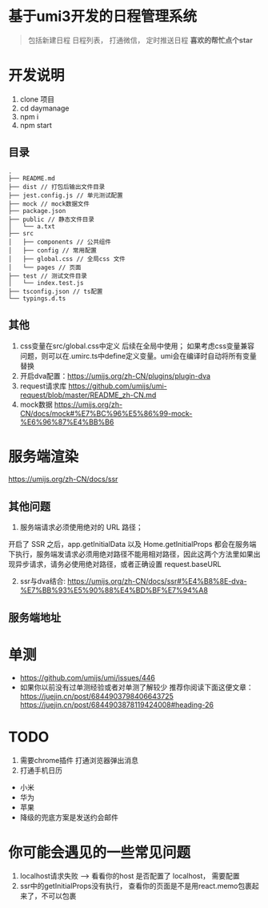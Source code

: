 # 基于umi3开发的日程管理系统
> 包括新建日程 日程列表， 打通微信， 定时推送日程
**喜欢的帮忙点个star**


# 开发说明
1. clone 项目
2. cd daymanage
3. npm i
4. npm start

## 目录
```
.
├── README.md
├── dist // 打包后输出文件目录
├── jest.config.js // 单元测试配置
├── mock // mock数据文件
├── package.json
├── public // 静态文件目录
│   └── a.txt
├── src
│   ├── components // 公共组件
│   ├── config // 常用配置
│   ├── global.css // 全局css 文件
│   └── pages // 页面
├── test // 测试文件目录
│   └── index.test.js
├── tsconfig.json // ts配置
└── typings.d.ts
```
## 其他
1. css变量在src/global.css中定义 后续在全局中使用； 如果考虑css变量兼容问题，则可以在.umirc.ts中define定义变量。umi会在编译时自动将所有变量替换
2. 开启dva配置：https://umijs.org/zh-CN/plugins/plugin-dva
3. request请求库 https://github.com/umijs/umi-request/blob/master/README_zh-CN.md
4. mock数据 https://umijs.org/zh-CN/docs/mock#%E7%BC%96%E5%86%99-mock-%E6%96%87%E4%BB%B6




# 服务端渲染
https://umijs.org/zh-CN/docs/ssr

## 其他问题
1. 服务端请求必须使用绝对的 URL 路径；

开启了 SSR 之后，app.getInitialData 以及 Home.getInitialProps 都会在服务端下执行，服务端发请求必须用绝对路径不能用相对路径，因此这两个方法里如果出现异步请求，请务必使用绝对路径，或者正确设置 request.baseURL

2. ssr与dva结合: https://umijs.org/zh-CN/docs/ssr#%E4%B8%8E-dva-%E7%BB%93%E5%90%88%E4%BD%BF%E7%94%A8


## 服务端地址


# 单测
- https://github.com/umijs/umi/issues/446
- 如果你以前没有过单测经验或者对单测了解较少 推荐你阅读下面这便文章：
https://juejin.cn/post/6844903798406643725
https://juejin.cn/post/6844903878119424008#heading-26


# TODO
1. 需要chrome插件 打通浏览器弹出消息
2. 打通手机日历 
  - 小米
  - 华为
  - 苹果
  - 降级的兜底方案是发送约会邮件

# 你可能会遇见的一些常见问题
1. localhost请求失败 --> 看看你的host 是否配置了 localhost， 需要配置
2. ssr中的getInitialProps没有执行， 查看你的页面是不是用react.memo包裹起来了，不可以包裹






